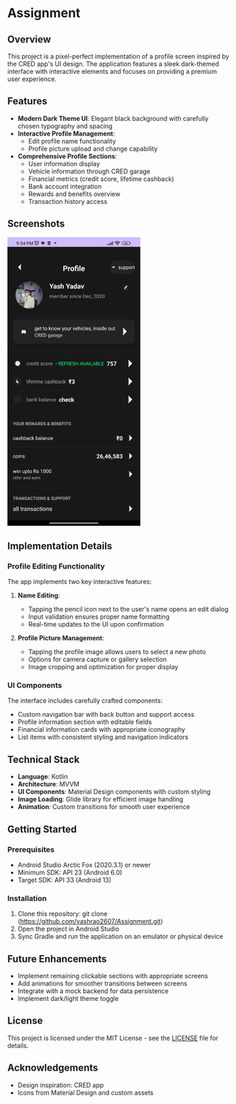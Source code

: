 # Assignment

## Overview

This project is a pixel-perfect implementation of a profile screen inspired by the CRED app's UI design. The application features a sleek dark-themed interface with interactive elements and focuses on providing a premium user experience.

## Features

- **Modern Dark Theme UI**: Elegant black background with carefully chosen typography and spacing
- **Interactive Profile Management**:
  - Edit profile name functionality
  - Profile picture upload and change capability
- **Comprehensive Profile Sections**:
  - User information display
  - Vehicle information through CRED garage
  - Financial metrics (credit score, lifetime cashback)
  - Bank account integration
  - Rewards and benefits overview
  - Transaction history access

## Screenshots

<img src="Screenshot_2025-05-19-21-54-03-018_com.yash.assignment.jpg" width="300" alt="Profile Screen">

## Implementation Details

### Profile Editing Functionality

The app implements two key interactive features:

1. **Name Editing**:
   - Tapping the pencil icon next to the user's name opens an edit dialog
   - Input validation ensures proper name formatting
   - Real-time updates to the UI upon confirmation

2. **Profile Picture Management**:
   - Tapping the profile image allows users to select a new photo
   - Options for camera capture or gallery selection
   - Image cropping and optimization for proper display

### UI Components

The interface includes carefully crafted components:
- Custom navigation bar with back button and support access
- Profile information section with editable fields
- Financial information cards with appropriate iconography
- List items with consistent styling and navigation indicators

## Technical Stack

- **Language**: Kotlin
- **Architecture**: MVVM
- **UI Components**: Material Design components with custom styling
- **Image Loading**: Glide library for efficient image handling
- **Animation**: Custom transitions for smooth user experience

## Getting Started

### Prerequisites
- Android Studio Arctic Fox (2020.3.1) or newer
- Minimum SDK: API 23 (Android 6.0)
- Target SDK: API 33 (Android 13)

### Installation
1. Clone this repository: git clone (https://github.com/yashrao2607/Assignment.git)
2. Open the project in Android Studio
3. Sync Gradle and run the application on an emulator or physical device

## Future Enhancements

- Implement remaining clickable sections with appropriate screens
- Add animations for smoother transitions between screens
- Integrate with a mock backend for data persistence
- Implement dark/light theme toggle

## License

This project is licensed under the MIT License - see the [LICENSE](LICENSE) file for details.

## Acknowledgements

- Design inspiration: CRED app
- Icons from Material Design and custom assets

